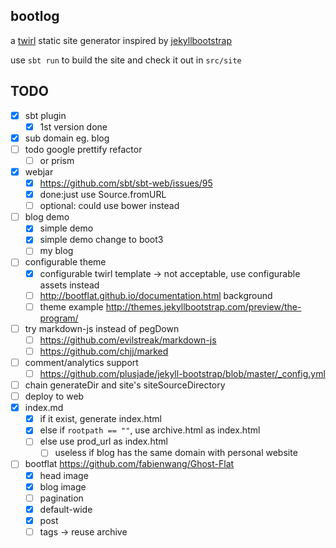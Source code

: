 ## bootlog

a [twirl](https://github.com/playframework/twirl) static site generator inspired by [jekyllbootstrap](http://jekyllbootstrap.com/)

use `sbt run` to build the site and check it out in `src/site`

## TODO

* [x] sbt plugin
  * [x] 1st version done
* [x] sub domain eg. blog
* [ ] todo google prettify refactor
  * [ ] or prism
* [x] webjar
  * [x] https://github.com/sbt/sbt-web/issues/95
  * [x] done:just use Source.fromURL
  * [ ] optional: could use bower instead
* [ ] blog demo
  * [x] simple demo
  * [x] simple demo change to boot3
  * [ ] my blog
* [ ] configurable theme
  * [x] configurable twirl template -> not acceptable, use configurable assets instead
  * [ ] http://bootflat.github.io/documentation.html background
  * [ ] theme example http://themes.jekyllbootstrap.com/preview/the-program/
* [ ] try markdown-js instead of pegDown
  * [ ] https://github.com/evilstreak/markdown-js
  * [ ] https://github.com/chjj/marked
* [ ] comment/analytics support
  * [ ] https://github.com/plusjade/jekyll-bootstrap/blob/master/_config.yml
* [ ] chain generateDir and site's siteSourceDirectory
* [ ] deploy to web
* [x] index.md
  * [x] if it exist, generate index.html
  * [x] else if `rootpath == ""`, use archive.html as index.html
  * [ ] else use prod_url as index.html
    * [ ] useless if blog has the same domain with personal website
* [ ] bootflat https://github.com/fabienwang/Ghost-Flat
  * [x] head image
  * [x] blog image
  * [ ] pagination
  * [x] default-wide
  * [x] post
  * [ ] tags -> reuse archive